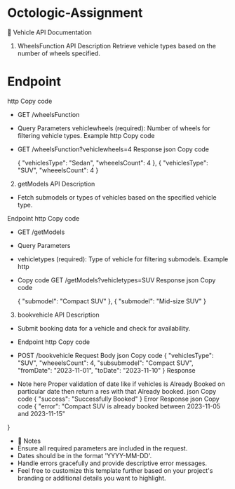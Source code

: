 # Octologic-Assignment

🚗 Vehicle API Documentation
1. WheelsFunction API
Description
Retrieve vehicle types based on the number of wheels specified.

 # Endpoint
http
Copy code
- GET /wheelsFunction
- Query Parameters
  vehiclewheels (required): Number of wheels for filtering vehicle types.
Example
http
Copy code
- GET /wheelsFunction?vehiclewheels=4
Response
json
Copy code

  {
    "vehiclesType": "Sedan",
    "wheeelsCount": 4
  },
  {
    "vehiclesType": "SUV",
    "wheeelsCount": 4
  }



2. getModels API
Description
 - Fetch submodels or types of vehicles based on the specified vehicle type.

Endpoint
http
Copy code
 - GET /getModels
- Query Parameters
- vehicletypes (required): Type of vehicle for filtering submodels.
Example
http
- Copy code
GET /getModels?vehicletypes=SUV
Response
json
Copy code

  {
    "submodel": "Compact SUV"
  },
  {
    "submodel": "Mid-size SUV"
  }



3. bookvehicle API
Description
- Submit booking data for a vehicle and check for availability.

- Endpoint
http
Copy code
- POST /bookvehicle
Request Body
json
Copy code
{
  "vehiclesType": "SUV",
  "wheeelsCount": 4,
  "subsubmodel": "Compact SUV",
  "fromDate": "2023-11-01",
  "toDate": "2023-11-10"
}
Response
- Note here Proper validation of date like if vehicles is Already Booked on particular date then return a res with that Already booked.
json
Copy code
{
  "success": "Successfully Booked"
}
Error Response
json
Copy code
{
  "error": "Compact SUV is already booked between 2023-11-05 and 2023-11-15"

}
- 📝 Notes
- Ensure all required parameters are included in the request.
- Dates should be in the format 'YYYY-MM-DD'.
- Handle errors gracefully and provide descriptive error messages.
- Feel free to customize this template further based on your project's branding or additional details you want to highlight.

